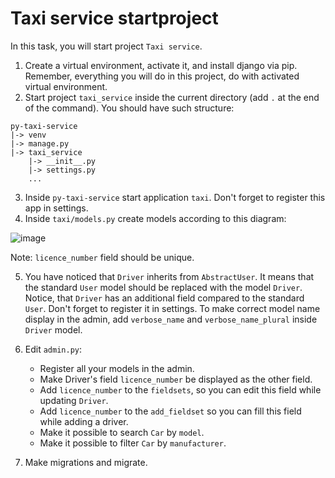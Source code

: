 # Taxi service startproject

In this task, you will start project `Taxi service`.

1. Create a virtual environment, activate it, and install django via pip. 
Remember, everything you will do in this project, do with activated virtual
environment.
2. Start project `taxi_service` inside the current directory (add `.` at the end
of the command). You should have such structure:
```
py-taxi-service
|-> venv
|-> manage.py
|-> taxi_service
    |-> __init__.py
    |-> settings.py
    ...
```
3. Inside `py-taxi-service` start application `taxi`. Don't forget to register
this app in settings.
4. Inside `taxi/models.py` create models according to this diagram:

![image](https://user-images.githubusercontent.com/80070761/159295912-d02c7080-09a7-41ec-aa86-b0ae3afdd75b.png)

Note: `licence_number` field should be unique.

5. You have noticed that `Driver` inherits from `AbstractUser`. It means that
the standard `User` model should be replaced with the model `Driver`. Notice, that
`Driver` has an additional field compared to the standard `User`. Don't forget
to register it in settings. To make correct model name display in the admin, 
add `verbose_name` and `verbose_name_plural` inside `Driver` model.

6. Edit `admin.py`:
    - Register all your models in the admin. 
    - Make Driver's field `licence_number` be 
displayed as the other field. 
    - Add `licence_number` to the `fieldsets`, so you
can edit this field while updating `Driver`. 
    - Add `licence_number` to the 
`add_fieldset` so you can fill this field while adding a driver.
    - Make it possible to search `Car` by `model`.
    - Make it possible to filter `Car` by `manufacturer`.

7. Make migrations and migrate.
